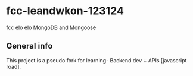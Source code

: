 # fcc-leandwkon-123124
fcc elo elo
MongoDB and Mongoose
## General info
This project is a pseudo fork for learning- Backend dev + APIs [javascript road].

